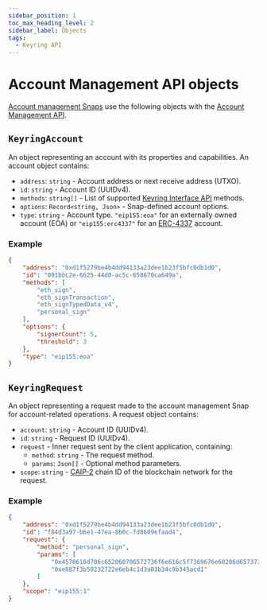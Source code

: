 ```yaml
---
sidebar_position: 1
toc_max_heading_level: 2
sidebar_label: Objects
tags:
  - Keyring API
---
```


# Account Management API objects

[Account management Snaps](../../../features/custom-evm-accounts/index.md) use the following objects
with the [Account Management API](index.md).

## `KeyringAccount`

An object representing an account with its properties and capabilities.
An account object contains:

- `address`: `string` - Account address or next receive address (UTXO).
- `id`: `string` - Account ID (UUIDv4).
- `methods`: `string[]` - List of supported [Keyring Interface API](../chain-methods.md) methods.
- `options`: `Record<string, Json>` - Snap-defined account options.
- `type`: `string` - Account type.
  `"eip155:eoa"` for an externally owned account (EOA) or `"eip155:erc4337"` for an
  [ERC-4337](https://eips.ethereum.org/EIPS/eip-4337) account.

### Example

```json
{
    "address": "0xd1f5279be4b4dd94133a23dee1b23f5bfc0db1d0",
    "id": "091bbc2e-6625-44d0-ac5c-658670ca649a",
    "methods": [
        "eth_sign",
        "eth_signTransaction",
        "eth_signTypedData_v4",
        "personal_sign"
    ],
    "options": {
        "signerCount": 5,
        "threshold": 3
    },
    "type": "eip155:eoa"
}
```

## `KeyringRequest`

An object representing a request made to the account management Snap for account-related operations.
A request object contains:

- `account`: `string` - Account ID (UUIDv4).
- `id`: `string` - Request ID (UUIDv4).
- `request` - Inner request sent by the client application, containing:
  - `method`: `string` - The request method.
  - `params`: `Json[]` - Optional method parameters.
- `scope`: `string` - [CAIP-2](https://github.com/ChainAgnostic/CAIPs/blob/main/CAIPs/caip-2.md)
  chain ID of the blockchain network for the request.

### Example

```json
{
    "address": "0xd1f5279be4b4dd94133a23dee1b23f5bfc0db1d0",
    "id": "f84d3a97-b6e1-47ea-8b0c-fd8609efaad4",
    "request": {
        "method": "personal_sign",
        "params": [
            "0x4578616d706c652060706572736f6e616c5f7369676e60206d657373616765",
            "0xe887f3b50232722e6eb4c1d3a03b34c9b345acd1"
        ]
    },
    "scope": "eip155:1"
}
```

